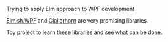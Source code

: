 Trying to apply Elm approach to WPF development

[Elmish.WPF](https://github.com/Prolucid/Elmish.WPF) and [Gjallarhorn](https://github.com/ReedCopsey/Gjallarhorn) are very promising libraries.

Toy project to learn these libraries and see what can be done.